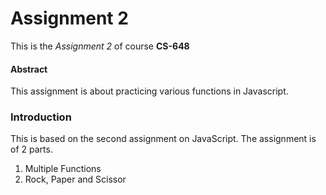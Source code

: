 # **Assignment 2**
This is the _Assignment 2_ of course **CS-648**

#### Abstract
This assignment is about practicing various functions in Javascript.

### Introduction
This is based on the second assignment on JavaScript. 
The assignment is of 2 parts.
1. Multiple Functions
2. Rock, Paper and Scissor

